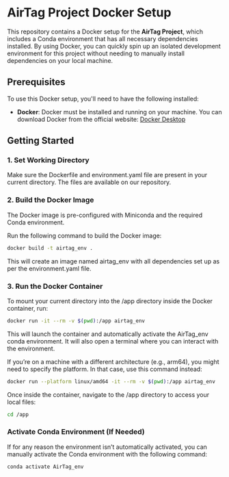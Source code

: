 # AirTag Project Docker Setup

This repository contains a Docker setup for the **AirTag Project**, which includes a Conda environment that has all necessary dependencies installed. By using Docker, you can quickly spin up an isolated development environment for this project without needing to manually install dependencies on your local machine.

## Prerequisites

To use this Docker setup, you'll need to have the following installed:

- **Docker**: Docker must be installed and running on your machine. You can download Docker from the official website: [Docker Desktop](https://www.docker.com/products/docker-desktop)

## Getting Started

### 1. Set Working Directory

Make sure the Dockerfile and environment.yaml file are present in your current directory. The files are available on our repository.

### 2. Build the Docker Image

The Docker image is pre-configured with Miniconda and the required Conda environment.

Run the following command to build the Docker image:

```bash
docker build -t airtag_env .
```

This will create an image named airtag_env with all dependencies set up as per the environment.yaml file.

### 3. Run the Docker Container

To mount your current directory into the /app directory inside the Docker container, run:

```bash
docker run -it --rm -v $(pwd):/app airtag_env
```

This will launch the container and automatically activate the AirTag_env conda environment. It will also open a terminal where you can interact with the environment.

If you’re on a machine with a different architecture (e.g., arm64), you might need to specify the platform. In that case, use this command instead:

```bash
docker run --platform linux/amd64 -it --rm -v $(pwd):/app airtag_env
```

Once inside the container, navigate to the /app directory to access your local files:

```bash
cd /app
```

### Activate Conda Environment (If Needed)

If for any reason the environment isn’t automatically activated, you can manually activate the Conda environment with the following command:

```bash
conda activate AirTag_env
```

